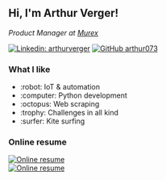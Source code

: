 
<h2> Hi, I'm Arthur Verger! </h2>
<p><em>Product Manager at <a href="https://www.murex.com/">Murex</a></em></p>

[![Linkedin: arthurverger](https://img.shields.io/badge/-arthurverger-blue?style=flat-square&logo=Linkedin&logoColor=white&link=https://www.linkedin.com/in/arthurverger/)](https://www.linkedin.com/in/arthurverger/)
[![GitHub arthur073](https://img.shields.io/github/followers/arthur073?label=follow&style=social)](https://github.com/arthur073)

<h3> What I like </h3>
<p>
<ul>
<li> :robot: IoT & automation </li>
<li> :computer: Python development </li>
<li> :octopus: Web scraping </li>
<li> :trophy: Challenges in all kind </li>
<li> :surfer: Kite surfing </li>
</ul>
</p>

<h3> Online resume </h3>

[![Online resume](https://img.shields.io/static/v1?label=Download&message=EN&color=red&style=flat-square)](https://github.com/arthur073/arthur073/raw/main/CV_VERGER_en.pdf) <br>
[![Online resume](https://img.shields.io/static/v1?label=Download&message=FR&color=blue&style=flat-square)](https://github.com/arthur073/arthur073/raw/main/CV_VERGER_fr.pdf)

